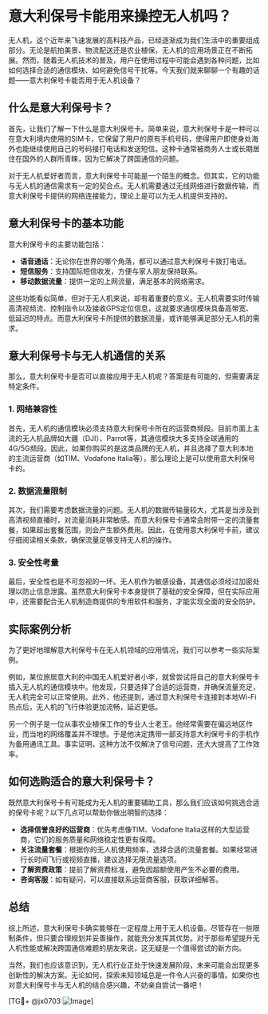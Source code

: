 # 意大利保号卡能用来操控无人机吗？

无人机，这个近年来飞速发展的高科技产品，已经逐渐成为我们生活中的重要组成部分。无论是航拍美景、物流配送还是农业植保，无人机的应用场景正在不断拓展。然而，随着无人机技术的普及，用户在使用过程中可能会遇到各种问题，比如如何选择合适的通信模块、如何避免信号干扰等。今天我们就来聊聊一个有趣的话题——意大利保号卡能否用于无人机设备？

## 什么是意大利保号卡？

首先，让我们了解一下什么是意大利保号卡。简单来说，意大利保号卡是一种可以在意大利境内使用的SIM卡，它保留了用户的原有手机号码，使得用户即使身处海外也能继续使用自己的号码接打电话和发送短信。这种卡通常被商务人士或长期居住在国外的人群所青睐，因为它解决了跨国通信的问题。

对于无人机爱好者而言，意大利保号卡可能是一个陌生的概念。但其实，它的功能与无人机的通信需求有一定的契合点。无人机需要通过无线网络进行数据传输，而意大利保号卡提供的网络连接能力，理论上是可以为无人机提供支持的。

## 意大利保号卡的基本功能

意大利保号卡的主要功能包括：

- **语音通话**：无论你在世界的哪个角落，都可以通过意大利保号卡拨打电话。
- **短信服务**：支持国际短信收发，方便与家人朋友保持联系。
- **移动数据流量**：提供一定的上网流量，满足基本的网络需求。

这些功能看似简单，但对于无人机来说，却有着重要的意义。无人机需要实时传输高清视频流、控制指令以及接收GPS定位信息，这就要求通信模块具备高带宽、低延迟的特点。而意大利保号卡所提供的数据流量，或许能够满足部分无人机的需求。

## 意大利保号卡与无人机通信的关系

那么，意大利保号卡是否可以直接应用于无人机呢？答案是有可能的，但需要满足特定条件。

### 1. 网络兼容性

首先，无人机的通信模块必须支持意大利保号卡所在的运营商频段。目前市面上主流的无人机品牌如大疆（DJI）、Parrot等，其通信模块大多支持全球通用的4G/5G频段。因此，如果你购买的是这类品牌的无人机，并且选择了意大利本地的主流运营商（如TIM、Vodafone Italia等），那么理论上是可以使用意大利保号卡的。

### 2. 数据流量限制

其次，我们需要考虑数据流量的问题。无人机的数据传输量较大，尤其是当涉及到高清视频直播时，对流量消耗非常敏感。而意大利保号卡通常会附带一定的流量套餐，如果超出套餐范围，则会产生额外费用。因此，在使用意大利保号卡前，建议仔细阅读相关条款，确保流量足够支持无人机的操作。

### 3. 安全性考量

最后，安全性也是不可忽视的一环。无人机作为敏感设备，其通信必须经过加密处理以防止信息泄露。虽然意大利保号卡本身提供了基础的安全保障，但在实际应用中，还需要配合无人机制造商提供的专用软件和服务，才能实现全面的安全防护。

## 实际案例分析

为了更好地理解意大利保号卡在无人机领域的应用情况，我们可以参考一些实际案例。

例如，某位旅居意大利的中国无人机爱好者小李，就曾尝试将自己的意大利保号卡插入无人机的通信模块中。他发现，只要选择了合适的运营商，并确保流量充足，无人机完全可以正常使用。此外，他还提到，通过意大利保号卡连接到本地Wi-Fi热点后，无人机的飞行体验更加流畅，延迟更低。

另一个例子是一位从事农业植保工作的专业人士老王。他经常需要在偏远地区作业，而当地的网络覆盖并不理想。于是他决定携带一部支持意大利保号卡的手机作为备用通讯工具。事实证明，这种方法不仅解决了信号问题，还大大提高了工作效率。

## 如何选购适合的意大利保号卡？

既然意大利保号卡有可能成为无人机的重要辅助工具，那么我们应该如何挑选合适的保号卡呢？以下几点可以帮助你做出明智的选择：

- **选择信誉良好的运营商**：优先考虑像TIM、Vodafone Italia这样的大型运营商，它们的服务质量和网络稳定性更有保障。
- **关注流量套餐**：根据你的无人机使用频率，选择合适的流量套餐。如果经常进行长时间飞行或视频直播，建议选择无限流量选项。
- **了解资费政策**：提前了解资费标准，避免因超额使用产生不必要的费用。
- **咨询客服**：如有疑问，可以直接联系运营商客服，获取详细解答。

## 总结

综上所述，意大利保号卡确实能够在一定程度上用于无人机设备。尽管存在一些限制条件，但只要合理规划并妥善操作，就能充分发挥其优势。对于那些希望提升无人机性能或解决跨国通信难题的朋友来说，这无疑是一个值得尝试的新方向。

当然，我们也应该意识到，无人机行业正处于快速发展阶段，未来可能会出现更多创新性的解决方案。无论如何，探索未知领域总是一件令人兴奋的事情。如果你也对意大利保号卡与无人机的结合感兴趣，不妨亲自尝试一番吧！

[TG💪+ @jx0703 ![Image](https://github.com/user-attachments/assets/dbca1d08-cadb-493c-b0ec-ad6f7a83f270)]